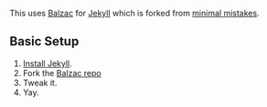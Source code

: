 
This uses [Balzac](https://github.com/ColeTownsend/Balzac-for-Jekyll) for [Jekyll](http://jekyllrb.com) which is forked from [minimal mistakes](http://mademistakes.com).

## Basic Setup

1. [Install Jekyll](http://jekyllrb.com).
2.  Fork the [Balzac repo](http://github.com/coletownsend/balzac-for-jekyll/)
3. Tweak it.
4. Yay.

